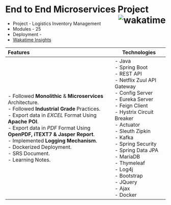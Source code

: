 # End to End Microservices Project <img align="right" src="https://wakatime.com/badge/user/3c1dc126-af1b-434f-a59f-8cb202e218eb/project/b559fae5-f40d-4b06-99ce-731ee050f7ea.svg" alt="wakatime"/>

- Project - Logistics Inventory Management
- Modules - 25
- Deployment -
- [ Wakatime Insights](https://wakatime.com/@Er_Jrsingh/projects/mudzizdyvb)

| Features                                                                                                                                                                                                                                        | Technologies                                                                                                                                                                                                                                                                                                                                                                 |
|:------------------------------------------------------------------------------------------------------------------------------------------------------------------------------------------------------------------------------------------------|------------------------------------------------------------------------------------------------------------------------------------------------------------------------------------------------------------------------------------------------------------------------------------------------------------------------------------------------------------------------------|
| - Followed **Monolithic** & **Microservices** Architecture. <br> - Followed **Industrial Grade** Practices. <br>- Export data in _EXCEL_ Format Using **Apache POI**.<br>- Export data in _PDF_ Format Using **OpenPDF, iTEXT7 & Jasper Report**. <br> - Implemented **Logging Mechanism**.   <br>- Dockerized Deployment. <br>- SRS Document. <br>- Learning Notes. | - Java <br> - Spring Boot <br> - REST API <br> - Netflix Zuul API Gateway <br> - Config Server <br> - Eureka Server <br> - Feign Client <br> - Hystrix Circuit Breaker <br> - Actuator <br> - Sleuth Zipkin <br> - Kafka <br> - Spring Security <br> - Spring Data JPA <br> - MariaDB <br> - Thymeleaf <br> - Log4j <br> - Bootstrap <br> - JQuery <br> - Ajax <br> - Docker |
